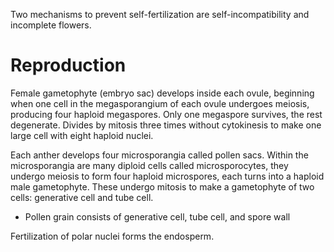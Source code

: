Two mechanisms to prevent self-fertilization are self-incompatibility and incomplete flowers.

# Reproduction

Female gametophyte (embryo sac) develops inside each ovule, beginning when one cell in the megasporangium of each ovule undergoes meiosis, producing four haploid megaspores. Only one megaspore survives, the rest degenerate. Divides by mitosis three times without cytokinesis to make one large cell with eight haploid nuclei.

Each anther develops four microsporangia called pollen sacs. Within the microsporangia are many diploid cells called microsporocytes, they undergo meiosis to form four haploid microspores, each turns into a haploid male gametophyte. These undergo mitosis to make a gametophyte of two cells: generative cell and tube cell.

- Pollen grain consists of generative cell, tube cell, and spore wall


Fertilization of polar nuclei forms the endosperm.
